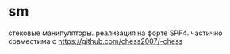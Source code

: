 sm
==

стековые манипуляторы. реализация на форте SPF4. 
частично совместима с https://github.com/chess2007/-chess

